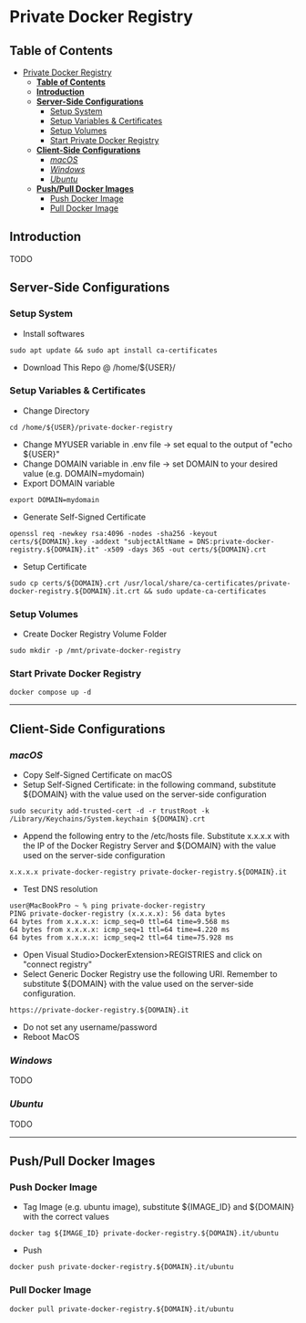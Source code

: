 # Private Docker Registry

## **Table of Contents**
- [Private Docker Registry](#private-docker-registry)
  - [**Table of Contents**](#table-of-contents)
  - [**Introduction**](#introduction)
  - [**Server-Side Configurations**](#server-side-configurations)
    - [Setup System](#setup-system)
    - [Setup Variables & Certificates](#setup-variables--certificates)
    - [Setup Volumes](#setup-volumes)
    - [Start Private Docker Registry](#start-private-docker-registry)
  - [**Client-Side Configurations**](#client-side-configurations)
    - [_macOS_](#macos)
    - [_Windows_](#windows)
    - [_Ubuntu_](#ubuntu)
  - [**Push/Pull Docker Images**](#pushpull-docker-images)
    - [Push Docker Image](#push-docker-image)
    - [Pull Docker Image](#pull-docker-image)

## **Introduction**
TODO

## **Server-Side Configurations**

### Setup System
- Install softwares
```
sudo apt update && sudo apt install ca-certificates
```
- Download This Repo @ /home/${USER}/
### Setup Variables & Certificates
- Change Directory
```
cd /home/${USER}/private-docker-registry
```
- Change MYUSER variable in .env file -> set equal to the output of "echo ${USER}"
- Change DOMAIN variable in .env file -> set DOMAIN to your desired value (e.g. DOMAIN=mydomain)
- Export DOMAIN variable
```
export DOMAIN=mydomain
```
- Generate Self-Signed Certificate
```
openssl req -newkey rsa:4096 -nodes -sha256 -keyout certs/${DOMAIN}.key -addext "subjectAltName = DNS:private-docker-registry.${DOMAIN}.it" -x509 -days 365 -out certs/${DOMAIN}.crt
```
- Setup Certificate
```
sudo cp certs/${DOMAIN}.crt /usr/local/share/ca-certificates/private-docker-registry.${DOMAIN}.it.crt && sudo update-ca-certificates
```

### Setup Volumes
- Create Docker Registry Volume Folder
```
sudo mkdir -p /mnt/private-docker-registry
```

### Start Private Docker Registry
```
docker compose up -d
```
---
## **Client-Side Configurations**
### _macOS_
- Copy Self-Signed Certificate on macOS
- Setup Self-Signed Certificate: in the following command, substitute ${DOMAIN} with the value used on the server-side configuration
```
sudo security add-trusted-cert -d -r trustRoot -k /Library/Keychains/System.keychain ${DOMAIN}.crt
```
- Append the following entry to the /etc/hosts file. Substitute x.x.x.x with the IP of the Docker Registry Server and ${DOMAIN} with the value used on the server-side configuration
```
x.x.x.x private-docker-registry private-docker-registry.${DOMAIN}.it
```
- Test DNS resolution
```
user@MacBookPro ~ % ping private-docker-registry
PING private-docker-registry (x.x.x.x): 56 data bytes
64 bytes from x.x.x.x: icmp_seq=0 ttl=64 time=9.568 ms
64 bytes from x.x.x.x: icmp_seq=1 ttl=64 time=4.220 ms
64 bytes from x.x.x.x: icmp_seq=2 ttl=64 time=75.928 ms
```
- Open Visual Studio>DockerExtension>REGISTRIES and click on "connect registry"
- Select Generic Docker Registry use the following URI. Remember to substitute ${DOMAIN} with the value used on the server-side configuration.
```
https://private-docker-registry.${DOMAIN}.it
```
- Do not set any username/password
- Reboot MacOS

### _Windows_
TODO

### _Ubuntu_
TODO

---

## **Push/Pull Docker Images**
### Push Docker Image
- Tag Image (e.g. ubuntu image), substitute \${IMAGE_ID} and ${DOMAIN} with the correct values
```
docker tag ${IMAGE_ID} private-docker-registry.${DOMAIN}.it/ubuntu
```
- Push
```
docker push private-docker-registry.${DOMAIN}.it/ubuntu
```

### Pull Docker Image
```
docker pull private-docker-registry.${DOMAIN}.it/ubuntu
```